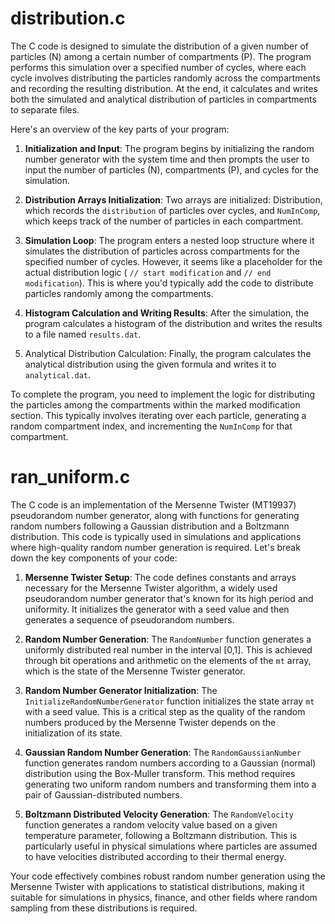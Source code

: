 # distribution.c

The C code is designed to simulate the distribution of a given number of particles (N) among a certain number of compartments (P). The program performs this simulation over a specified number of cycles, where each cycle involves distributing the particles randomly across the compartments and recording the resulting distribution. At the end, it calculates and writes both the simulated and analytical distribution of particles in compartments to separate files.

Here's an overview of the key parts of your program: 

1. **Initialization and Input**: The program begins by initializing the random number generator with the system time and then prompts the user to input the number of particles (N), compartments (P), and cycles for the simulation.

2. **Distribution Arrays Initialization**: Two arrays are initialized: Distribution, which records the `distribution` of particles over cycles, and `NumInComp`, which keeps track of the number of particles in each compartment.

3. **Simulation Loop**: The program enters a nested loop structure where it simulates the distribution of particles across compartments for the specified number of cycles. However, it seems like a placeholder for the actual distribution logic ( `// start modification` and `// end modification`). This is where you'd typically add the code to distribute particles randomly among the compartments.

4. **Histogram Calculation and Writing Results**: After the simulation, the program calculates a histogram of the distribution and writes the results to a file named `results.dat`.

5. Analytical Distribution Calculation: Finally, the program calculates the analytical distribution using the given formula and writes it to `analytical.dat`.

To complete the program, you need to implement the logic for distributing the particles among the compartments within the marked modification section. This typically involves iterating over each particle, generating a random compartment index, and incrementing the `NumInComp` for that compartment. 

# ran_uniform.c

The C code is an implementation of the Mersenne Twister (MT19937) pseudorandom number generator, along with functions for generating random numbers following a Gaussian distribution and a Boltzmann distribution. This code is typically used in simulations and applications where high-quality random number generation is required. Let's break down the key components of your code:

1. **Mersenne Twister Setup**: The code defines constants and arrays necessary for the Mersenne Twister algorithm, a widely used pseudorandom number generator that's known for its high period and uniformity. It initializes the generator with a seed value and then generates a sequence of pseudorandom numbers.

2. **Random Number Generation**: The `RandomNumber` function generates a uniformly distributed real number in the interval [0,1]. This is achieved through bit operations and arithmetic on the elements of the `mt` array, which is the state of the Mersenne Twister generator.

3. **Random Number Generator Initialization**: The `InitializeRandomNumberGenerator` function initializes the state array `mt` with a seed value. This is a critical step as the quality of the random numbers produced by the Mersenne Twister depends on the initialization of its state.

4. **Gaussian Random Number Generation**: The `RandomGaussianNumber` function generates random numbers according to a Gaussian (normal) distribution using the Box-Muller transform. This method requires generating two uniform random numbers and transforming them into a pair of Gaussian-distributed numbers.

5. **Boltzmann Distributed Velocity Generation**: The `RandomVelocity` function generates a random velocity value based on a given temperature parameter, following a Boltzmann distribution. This is particularly useful in physical simulations where particles are assumed to have velocities distributed according to their thermal energy.

Your code effectively combines robust random number generation using the Mersenne Twister with applications to statistical distributions, making it suitable for simulations in physics, finance, and other fields where random sampling from these distributions is required.